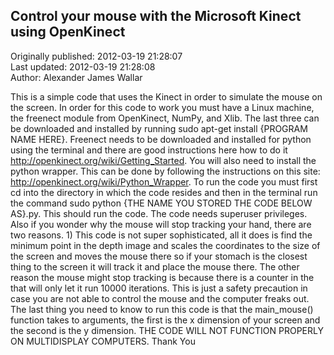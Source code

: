 ## Control your mouse with the Microsoft Kinect using OpenKinect  
Originally published: 2012-03-19 21:28:07  
Last updated: 2012-03-19 21:28:08  
Author: Alexander James Wallar  
  
This is a simple code that uses the Kinect in order to simulate the mouse on the screen. In order for this code to work you must have a Linux machine, the freenect module from OpenKinect, NumPy, and Xlib. The last three can be downloaded and installed by running sudo apt-get install {PROGRAM NAME HERE}. Freenect needs to be downloaded and installed for python using the terminal and there are good instructions here how to do it http://openkinect.org/wiki/Getting_Started. You will also need to install the python wrapper. This can be done by following the instructions on this site: http://openkinect.org/wiki/Python_Wrapper. To run the code you must first cd into the directory in which the code resides and then in the terminal run the command sudo python {THE NAME YOU STORED THE CODE BELOW AS}.py. This should run the code. The code needs superuser privileges. Also if you wonder why the mouse will stop tracking your hand, there are two reasons. 1) This code is not super sophisticated, all it does is find the minimum point in the depth image and scales the coordinates to  the size of the screen and moves the mouse there so if your stomach is the closest thing to the screen it will track it and place the mouse there. The other reason the mouse might stop tracking is because there is a counter in the that will only let it run 10000 iterations. This is just a safety precaution in case you are not able to control the mouse and the computer freaks out. The last thing you need to know to run this code is that the main_mouse() function takes to arguments, the first is the x dimension of your screen and the second is the y dimension. THE CODE WILL NOT FUNCTION PROPERLY ON MULTIDISPLAY COMPUTERS. Thank You
